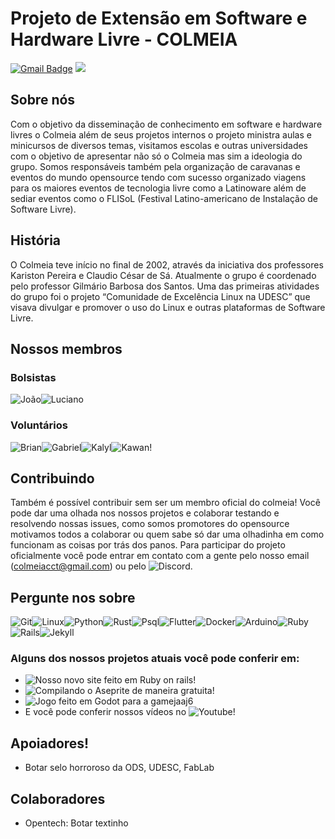 
# Projeto de Extensão em Software e Hardware Livre - COLMEIA
[![Gmail Badge](https://img.shields.io/badge/Gmail-D14836?style=for-the-badge&logo=gmail&logoColor=white)](mailto:colmeiacct@gmail.com) <a href="https://discord.gg/XAqXQA77BC"><img src="https://img.shields.io/badge/Discord-7289DA?style=for-the-badge&logo=discord&logoColor=white"/></a>
## Sobre nós
Com o objetivo da disseminação de conhecimento em software e hardware livres o Colmeia além de seus projetos internos o projeto ministra aulas e minicursos de diversos temas, visitamos escolas e outras universidades com o objetivo de apresentar não só o Colmeia mas sim a ideologia do grupo. Somos responsáveis também pela organização de caravanas e eventos do mundo opensource tendo com sucesso organizado viagens para os maiores eventos de tecnologia livre como a Latinoware além de sediar eventos como o FLISoL (Festival Latino-americano de Instalação de Software Livre).

## História
O Colmeia teve início no final de 2002, através da iniciativa dos professores Kariston Pereira e Claudio César de Sá. Atualmente o grupo é coordenado pelo professor Gilmário Barbosa dos Santos. Uma das primeiras atividades do grupo foi o projeto “Comunidade de Excelência Linux na UDESC” que visava divulgar e promover o uso do Linux e outras plataformas de Software Livre.

## Nossos membros

### Bolsistas

![João](https://github.com/ColmeiaUDESC/Colmeia/blob/master/Imagens/Github/Joao.png)![Luciano](https://github.com/ColmeiaUDESC/Colmeia/blob/master/Imagens/Github/Luciano.png)

### Voluntários
![Brian](https://github.com/ColmeiaUDESC/Colmeia/blob/master/Imagens/Github/Brian.png)![Gabriel](https://github.com/ColmeiaUDESC/Colmeia/blob/master/Imagens/Github/Gabriel.png)![Kalyl](https://github.com/ColmeiaUDESC/Colmeia/blob/master/Imagens/Github/Kalyl.png)![Kawan](https://github.com/ColmeiaUDESC/Colmeia/blob/master/Imagens/Github/kawan.png)!


## Contribuindo
Também é possível contribuir sem ser um membro oficial do colmeia! Você pode dar uma olhada nos nossos projetos e colaborar testando e resolvendo nossas issues, como somos promotores do opensource motivamos todos a colaborar ou quem sabe só dar uma olhadinha em como funcionam as coisas por trás dos panos. Para participar do projeto oficialmente você pode entrar em contato com a gente pelo nosso email (colmeiacct@gmail.com) ou pelo ![Discord](https://discord.gg/XAqXQA77BC).

## Pergunte nos sobre
![Git](https://img.shields.io/badge/Git-F05032?style=for-the-badge&logo=git&logoColor=white)![Linux](https://img.shields.io/badge/Linux-FCC624?style=for-the-badge&logo=linux&logoColor=black)![Python](https://img.shields.io/badge/Python-3776AB?style=for-the-badge&logo=python&logoColor=white)![Rust](https://img.shields.io/badge/Rust-black?style=for-the-badge&logo=rust&logoColor=#E57324)![Psql](https://img.shields.io/badge/PostgreSQL-316192?style=for-the-badge&logo=postgresql&logoColor=white)![Flutter](https://img.shields.io/badge/Flutter-02569B?style=for-the-badge&logo=flutter&logoColor=white)![Docker](https://img.shields.io/badge/Docker-2CA5E0?style=for-the-badge&logo=docker&logoColor=white)![Arduino](https://img.shields.io/badge/Arduino-00979D?style=for-the-badge&logo=Arduino&logoColor=white)![Ruby](https://img.shields.io/badge/Ruby-CC342D?style=for-the-badge&logo=ruby&logoColor=white
)![Rails](https://img.shields.io/badge/Ruby_on_Rails-CC0000?style=for-the-badge&logo=ruby-on-rails&logoColor=white)![Jekyll](https://img.shields.io/badge/Jekyll-CC0000?style=for-the-badge&logo=Jekyll&logoColor=white)
### Alguns dos nossos projetos atuais você pode conferir em:
* ![Nosso novo site feito em Ruby on rails!](https://github.com/ColmeiaUDESC/site-colmeia)
* ![Compilando o Aseprite de maneira gratuita!](https://github.com/ColmeiaUDESC/Guia-Aseprite)
* ![Jogo feito em Godot para a gamejaaj6](https://github.com/ColmeiaUDESC/gamejaaj6)
* E você pode conferir nossos vídeos no ![Youtube!](https://www.youtube.com/channel/UC51KrWL94AfGxI_4l_E7uzA)

## Apoiadores!
- Botar selo horroroso da ODS, UDESC, FabLab

## Colaboradores
- Opentech: Botar textinho

